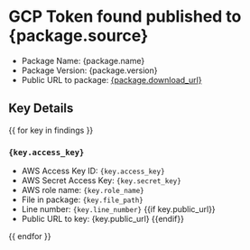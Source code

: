 # GCP Token found published to {package.source}

* Package Name: {package.name}
* Package Version: {package.version}
* Public URL to package: [{package.download_url}]({package.download_url})

## Key Details
{{ for key in findings }}
### `{key.access_key}`

* AWS Access Key ID: `{key.access_key}`
* AWS Secret Access Key: `{key.secret_key}` 
* AWS role name: `{key.role_name}`
* File in package: `{key.file_path}`
* Line number: `{key.line_number}`
{{if key.public_url}}
* Public URL to key: {key.public_url}
{{endif}}

{{ endfor }}